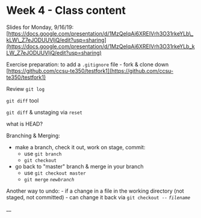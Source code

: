 # Week 4 - Class content

Slides for Monday, 9/16/19: [https://docs.google.com/presentation/d/1MzQeIqAi6XREIVrh3O31rkeYLb\_kLW\_Z7eJODUUVljQ/edit?usp=sharing](https://docs.google.com/presentation/d/1MzQeIqAi6XREIVrh3O31rkeYLb_kLW_Z7eJODUUVljQ/edit?usp=sharing)

Exercise preparation: to add a `.gitignore` file - fork & clone down [https://github.com/ccsu-te350/testfork1](https://github.com/ccsu-te350/testfork1)

Review `git log`

`git diff` tool

`git diff` & unstaging via `reset`

what is HEAD?

Branching & Merging:

* make a branch, check it out, work on stage, commit:
  * use `git branch`
  * `git checkout`
* go back to "master" branch & merge in your branch
  * use `git checkout master`
  * `git merge` _`newbranch`_

Another way to undo: - if a change in a file in the working directory \(not staged, not committed\) - can change it back via `git checkout --` _`filename`_

\_\_

